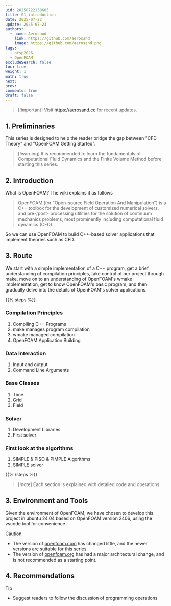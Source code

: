 ```yaml
---
uid: 20250722130605
title: 01_introduction
date: 2025-07-22
update: 2025-07-23
authors:
  - name: Aerosand
    link: https://github.com/aerosand
    image: https://github.com/aerosand.png
tags:
  - ofsp2026
  - OpenFOAM
excludeSearch: false
toc: true
weight: 1
math: true
next: 
prev: 
comments: true
draft: false
---
```


> [!important] Visit https://aerosand.cc for recent updates.
> 

## 1. Preliminaries

 This series is designed to help the reader bridge the gap between "CFD Theory" and "OpenFOAM Getting Started".

> [!warning] It is recommended to learn the fundamentals of Computational Fluid Dynamics and the Finite Volume Method before starting this series.
> 

## 2. Introduction

 What is OpenFOAM? The wiki explains it as follows

> OpenFOAM (for "Open-source Field Operation And Manipulation") is a C++ toolbox for the development of customized numerical solvers, and pre-/post- processing utilities for the solution of continuum mechanics problems, most prominently including computational fluid dynamics (CFD).
> 

 So we can use OpenFOAM to build C++-based solver applications that implement theories such as CFD.

## 3. Route

 We start with a simple implementation of a C++ program, get a brief understanding of compilation principles, take control of our project through make, move on to an understanding of OpenFOAM's wmake implementation, get to know OpenFOAM's basic program, and then gradually delve into the details of OpenFOAM's solver applications.

 {{% steps %}}

### Compilation Principles

1.  Compiling C++ Programs
2.  make manages program compilation
3.  wmake managed compilation
4.  OpenFOAM Application Building

### Data Interaction

1.  Input and output
2.  Command Line Arguments

### Base Classes

1.  Time
2.  Grid
3.  Field

### Solver

1.  Development Libraries
2.  First solver

### First look at the algorithms

1.  SIMPLE & PISO & PIMPLE Algorithms
2.  SIMPLE solver

 {{% /steps %}}

> [!note] Each section is explained with detailed code and operations.
> 

## 3. Environment and Tools

 Given the environment of OpenFOAM, we have chosen to develop this project in ubuntu 24.04 based on OpenFOAM version 2406, using the vscode tool for convenience.

> [!caution]
> 
> - The version of [openfoam.com](http://openfoam.com/) has changed little, and the newer versions are suitable for this series.
> - The version of [openfoam.org](http://openfoam.org/) has had a major architectural change, and is not recommended as a starting point.

## 4. Recommendations

> [!tip]
> 
> - Suggest readers to follow the discussion of programming operations

